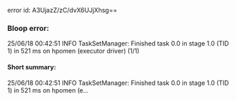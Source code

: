 error id: A3UjazZ/zC/dvX6UJjXhsg==
### Bloop error:

25/06/18 00:42:51 INFO TaskSetManager: Finished task 0.0 in stage 1.0 (TID 1) in 521 ms on hpomen (executor driver) (1/1)
#### Short summary: 

25/06/18 00:42:51 INFO TaskSetManager: Finished task 0.0 in stage 1.0 (TID 1) in 521 ms on hpomen (e...